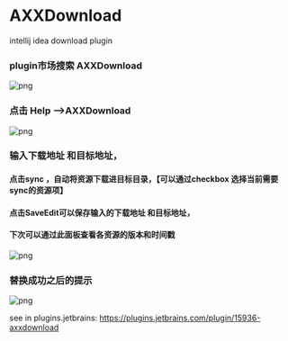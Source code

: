 # AXXDownload
intellij idea download plugin

### plugin市场搜索 AXXDownload
![png](http://lc-OapjPjDn.cn-n1.lcfile.com/c8ead948e9d559ed3000.png/introduction3.png)

### 点击 Help -->AXXDownload
![png](http://lc-OapjPjDn.cn-n1.lcfile.com/d737ece617237f0a6c25.png/introduction2.png)

### 输入下载地址 和目标地址，
#### 点击sync ，自动将资源下载进目标目录，【可以通过checkbox 选择当前需要sync的资源项】
#### 点击SaveEdit可以保存输入的下载地址 和目标地址，
#### 下次可以通过此面板查看各资源的版本和时间戳
![png](http://lc-OapjPjDn.cn-n1.lcfile.com/d737ece617237f0a6c25.png/introduction2.png)

### 替换成功之后的提示
![png](http://lc-oapjpjdn.cn-n1.lcfile.com/0b299eba67443f5f0c81.png/introduction1.png)

see in plugins.jetbrains:
https://plugins.jetbrains.com/plugin/15936-axxdownload
